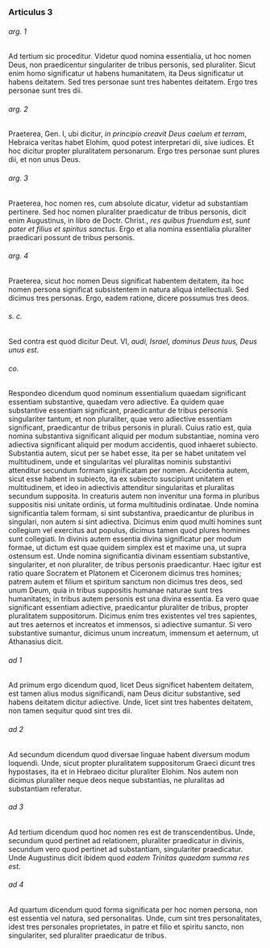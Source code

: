 ### Articulus 3

###### arg. 1
Ad tertium sic proceditur. Videtur quod nomina essentialia, ut hoc nomen Deus, non praedicentur singulariter de tribus personis, sed pluraliter. Sicut enim homo significatur ut habens humanitatem, ita Deus significatur ut habens deitatem. Sed tres personae sunt tres habentes deitatem. Ergo tres personae sunt tres dii.

###### arg. 2
Praeterea, Gen. I, ubi dicitur, *in principio creavit Deus caelum et terram*, Hebraica veritas habet Elohim, quod potest interpretari dii, sive iudices. Et hoc dicitur propter pluralitatem personarum. Ergo tres personae sunt plures dii, et non unus Deus.

###### arg. 3
Praeterea, hoc nomen res, cum absolute dicatur, videtur ad substantiam pertinere. Sed hoc nomen pluraliter praedicatur de tribus personis, dicit enim Augustinus, in libro de Doctr. Christ., *res quibus fruendum est, sunt pater et filius et spiritus sanctus*. Ergo et alia nomina essentialia pluraliter praedicari possunt de tribus personis.

###### arg. 4
Praeterea, sicut hoc nomen Deus significat habentem deitatem, ita hoc nomen persona significat subsistentem in natura aliqua intellectuali. Sed dicimus tres personas. Ergo, eadem ratione, dicere possumus tres deos.

###### s. c.
Sed contra est quod dicitur Deut. VI, *audi, Israel, dominus Deus tuus, Deus unus est*.

###### co.
Respondeo dicendum quod nominum essentialium quaedam significant essentiam substantive, quaedam vero adiective. Ea quidem quae substantive essentiam significant, praedicantur de tribus personis singulariter tantum, et non pluraliter, quae vero adiective essentiam significant, praedicantur de tribus personis in plurali. Cuius ratio est, quia nomina substantiva significant aliquid per modum substantiae, nomina vero adiectiva significant aliquid per modum accidentis, quod inhaeret subiecto. Substantia autem, sicut per se habet esse, ita per se habet unitatem vel multitudinem, unde et singularitas vel pluralitas nominis substantivi attenditur secundum formam significatam per nomen. Accidentia autem, sicut esse habent in subiecto, ita ex subiecto suscipiunt unitatem et multitudinem, et ideo in adiectivis attenditur singularitas et pluralitas secundum supposita. In creaturis autem non invenitur una forma in pluribus suppositis nisi unitate ordinis, ut forma multitudinis ordinatae. Unde nomina significantia talem formam, si sint substantiva, praedicantur de pluribus in singulari, non autem si sint adiectiva. Dicimus enim quod multi homines sunt collegium vel exercitus aut populus, dicimus tamen quod plures homines sunt collegiati. In divinis autem essentia divina significatur per modum formae, ut dictum est quae quidem simplex est et maxime una, ut supra ostensum est. Unde nomina significantia divinam essentiam substantive, singulariter, et non pluraliter, de tribus personis praedicantur. Haec igitur est ratio quare Socratem et Platonem et Ciceronem dicimus tres homines; patrem autem et filium et spiritum sanctum non dicimus tres deos, sed unum Deum, quia in tribus suppositis humanae naturae sunt tres humanitates; in tribus autem personis est una divina essentia. Ea vero quae significant essentiam adiective, praedicantur pluraliter de tribus, propter pluralitatem suppositorum. Dicimus enim tres existentes vel tres sapientes, aut tres aeternos et increatos et immensos, si adiective sumantur. Si vero substantive sumantur, dicimus unum increatum, immensum et aeternum, ut Athanasius dicit.

###### ad 1
Ad primum ergo dicendum quod, licet Deus significet habentem deitatem, est tamen alius modus significandi, nam Deus dicitur substantive, sed habens deitatem dicitur adiective. Unde, licet sint tres habentes deitatem, non tamen sequitur quod sint tres dii.

###### ad 2
Ad secundum dicendum quod diversae linguae habent diversum modum loquendi. Unde, sicut propter pluralitatem suppositorum Graeci dicunt tres hypostases, ita et in Hebraeo dicitur pluraliter Elohim. Nos autem non dicimus pluraliter neque deos neque substantias, ne pluralitas ad substantiam referatur.

###### ad 3
Ad tertium dicendum quod hoc nomen res est de transcendentibus. Unde, secundum quod pertinet ad relationem, pluraliter praedicatur in divinis, secundum vero quod pertinet ad substantiam, singulariter praedicatur. Unde Augustinus dicit ibidem quod *eadem Trinitas quaedam summa res est*.

###### ad 4
Ad quartum dicendum quod forma significata per hoc nomen persona, non est essentia vel natura, sed personalitas. Unde, cum sint tres personalitates, idest tres personales proprietates, in patre et filio et spiritu sancto, non singulariter, sed pluraliter praedicatur de tribus.

